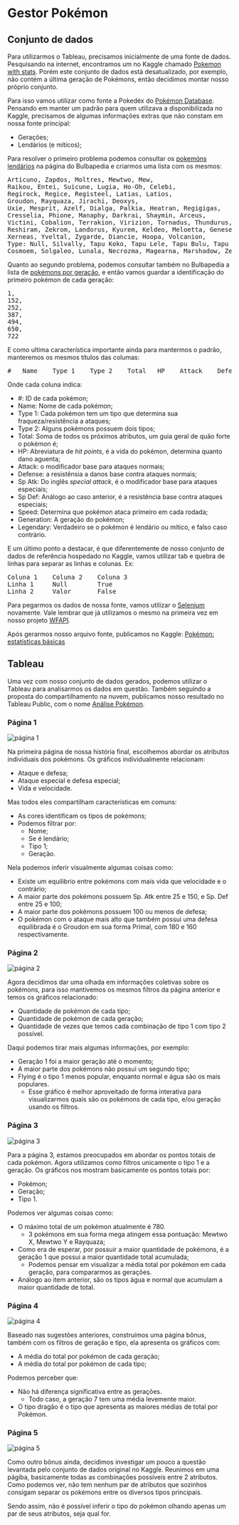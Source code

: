 ﻿# Gestor Pokémon

## Conjunto de dados

Para utilizarmos o Tableau, precisamos inicialmente de uma fonte de dados. Pesquisando na internet, encontramos um no Kaggle chamado [Pokemon with stats](https://www.kaggle.com/abcsds/pokemon). Porém este conjunto de dados está desatualizado, por exemplo, não contém a última geração de Pokémons, então decidimos montar nosso próprio conjunto.

Para isso vamos utilizar como fonte a Pokedéx do [Pokémon Database](https://pokemondb.net/pokedex/all). Pensando em manter um padrão para quem utilizava a disponibilizada no Kaggle, precisamos de algumas informações extras que não constam em nossa fonte principal:
- Gerações;
- Lendários (e míticos);

Para resolver o primeiro problema podemos consultar os [pokemóns lendários](https://bulbapedia.bulbagarden.net/wiki/Legendary_Pok%C3%A9mon) na página do Bulbapedia e criarmos uma lista com os mesmos:
<pre>
Articuno, Zapdos, Moltres, Mewtwo, Mew,
Raikou, Entei, Suicune, Lugia, Ho-Oh, Celebi,
Regirock, Regice, Registeel, Latias, Latios,
Groudon, Rayquaza, Jirachi, Deoxys,
Uxie, Mesprit, Azelf, Dialga, Palkia, Heatran, Regigigas,
Cresselia, Phione, Manaphy, Darkrai, Shaymin, Arceus,
Victini, Cobalion, Terrakion, Virizion, Tornadus, Thundurus,
Reshiram, Zekrom, Landorus, Kyurem, Keldeo, Meloetta, Genesect,
Xerneas, Yveltal, Zygarde, Diancie, Hoopa, Volcanion,
Type: Null, Silvally, Tapu Koko, Tapu Lele, Tapu Bulu, Tapu Fini, Cosmog,
Cosmoem, Solgaleo, Lunala, Necrozma, Magearna, Marshadow, Zeraora
</pre>
Quanto ao segundo problema, podemos consultar também no Bulbapedia a lista de [pokémons por geração](https://bulbapedia.bulbagarden.net/wiki/List_of_Pok%C3%A9mon_by_National_Pok%C3%A9dex_number), e então vamos guardar a identificação do primeiro pokémon de cada geração:
<pre>
1,
152,
252,
387,
494,
650,
722
</pre>
E como ultima característica importante ainda para mantermos o padrão, manteremos os mesmos títulos das columas:
<pre>
#   Name    Type 1    Type 2    Total   HP    Attack    Defense   Sp. Atk   Sp. Def   Speed   Generation    Legendary   
</pre>

Onde cada coluna indica:
- #: ID de cada pokémon;
- Name: Nome de cada pokémon;
- Type 1: Cada pokémon tem um tipo que determina sua fraqueza/resistência a ataques;
- Type 2: Alguns pokémons possuem dois tipos;
- Total: Soma de todos os próximos atributos, um guia geral de quão forte o pokémon é;
- HP: Abreviatura de _hit points_, é a vida do pokémon, determina quanto dano aguenta;
- Attack: o modificador base para ataques normais;
- Defense: a resistênsia a danos base contra ataques normais;
- Sp Atk: Do inglês _special attack_, é o modificador base para ataques especiais;
- Sp Def: Análogo ao caso anterior, é a resistência base contra ataques especiais;
- Speed: Determina que pokémon ataca primeiro em cada rodada;
- Generation: A geração do pokémon;
- Legendary: Verdadeiro se o pokémon é lendário ou mítico, e falso caso contrário.

E um último ponto a destacar, é que diferentemente de nosso conjunto de dados de referência hospedado no Kaggle, vamos utilizar tab e quebra de linhas para separar as linhas e colunas. Ex:
<pre>
Coluna 1	Coluna 2	Coluna 3
Linha 1		Null		True
Linha 2		Valor		False
</pre>

Para pegarmos os dados de nossa fonte, vamos utilizar o [Selenium](http://selenium-python.readthedocs.io/installation.html)  novamente. Vale lembrar que já utilizamos o mesmo na primeira vez em nosso projeto [WFAPI](https://github.com/SapoGitHub/Repositorio-Geral/tree/master/WFAPI).

Após gerarmos nosso arquivo fonte, publicamos no Kaggle: [Pokémon: estatísticas básicas](https://www.kaggle.com/sapokaggle/pokmon-estatsticas-bsicas)

## Tableau

Uma vez com nosso conjunto de dados gerados, podemos utilizar o Tableau para analisarmos os dados em questão. Também seguindo a proposta do compartilhamento na nuvem, publicamos nosso resultado no Tableau Public, com o nome [Análise Pokémon](https://public.tableau.com/profile/jhordan.silveira.de.borba#!/vizhome/AnalisePokmon/Final).

### Página 1

![página 1](https://github.com/SapoGitHub/Repositorio-Geral/blob/master/Gestor%20Pok%C3%A9mon/imagens/pagina1.png)

Na primeira página de nossa história final, escolhemos abordar os atributos individuais dos pokémons. Os gráficos individualmente relacionam:
- Ataque e defesa;
- Ataque especial e defesa especial;
- Vida e velocidade.

Mas todos eles compartilham características em comuns:
- As cores identificam os tipos de pokémons;
- Podemos filtrar por:
  - Nome;
  - Se é lendário;
  - Tipo 1;
  - Geração.
 
 Nela podemos inferir visualmente algumas coisas como:
 - Existe um equilibrio entre pokémons com mais vida que velocidade e o contrário;
 - A maior parte dos pokémons possuem Sp. Atk entre 25 e 150, e Sp. Def entre 25 e 100;
 - A maior parte dos pokémons possuem 100 ou menos de defesa;
 - O pokémon com o ataque mais alto que também possui uma defesa equilibrada é o Groudon em sua forma Primal, com 180 e 160 respectivamente.

### Página 2

![página 2](https://github.com/SapoGitHub/Repositorio-Geral/blob/master/Gestor%20Pok%C3%A9mon/imagens/pagina2.png)

Agora decidimos dar uma olhada em informações coletivas sobre os pokémons, para isso mantivemos os mesmos filtros da página anterior e temos os gráficos relacionado:
- Quantidade de pokémon de cada tipo;
- Quantidade de pokémon de cada geração;
- Quantidade de vezes que temos cada combinação de tipo 1 com tipo 2 possível.

Daqui podemos tirar mais algumas informações, por exemplo:
- Geração 1 foi a maior geração até o momento;
- A maior parte dos pokémons não possui um segundo tipo;
- Flying é o tipo 1 menos popular, enquanto normal e água são os mais populares.
  - Esse gráfico é melhor aproveitado de forma interativa para visualizarmos quais são os pokémons de cada tipo, e/ou geração usando os filtros.

### Página 3

![página 3](https://github.com/SapoGitHub/Repositorio-Geral/blob/master/Gestor%20Pok%C3%A9mon/imagens/pagina3.png)

Para a página 3, estamos preocupados em abordar os pontos totais de cada pokémon. Agora utilizamos como filtros unicamente o tipo 1 e a geração. Os gráficos nos mostram basicamente os pontos totais por:
- Pokémon;
- Geração;
- Tipo 1.

Podemos ver algumas coisas como:
- O máximo total de um pokémon atualmente é 780. 
  - 3 pokémons em sua forma mega atingem essa pontuação: Mewtwo X, Mewtwo Y e Rayquaza;
- Como era de esperar, por possuir a maior quantidade de pokémons, é a geração 1 que possui a maior quantidade total acumulada;
  - Podemos pensar em visualizar a média total por pokémon em cada geração, para compararmos as gerações.
- Análogo ao item anterior, são os tipos água e normal que acumulam a maior quantidade de total.

### Página 4

![página 4](https://github.com/SapoGitHub/Repositorio-Geral/blob/master/Gestor%20Pok%C3%A9mon/imagens/pagina4.png)

Baseado nas sugestões anteriores, construímos uma página bônus, também com os filtros de geração e tipo, ela apresenta os gráficos com:
- A média do total por pokémon de cada geração;
- A média do total por pokémon de cada tipo;

Podemos perceber que:
- Não há diferença significativa entre as gerações.
  - Todo caso, a geração 7 tem uma média levemente maior.
 - O tipo dragão é o tipo que apresenta as maiores médias de total por Pokémon.
 
 ### Página 5
 
![página 5](https://github.com/SapoGitHub/Repositorio-Geral/blob/master/Gestor%20Pok%C3%A9mon/imagens/pagina5.png)
 
 Como outro bônus ainda, decidimos investigar um pouco a questão levantada pelo conjunto de dados original no Kaggle. Reunimos em uma págiba, basicamente todas as combinações possíveis entre 2 atributos. Como podemos ver, não tem nenhum par de atributos que sozinhos consigam separar os pokémons entre os diversos tipos principais.
 
Sendo assim, não é possível inferir o tipo do pokémon olhando apenas um par de seus atributos, seja qual for.
